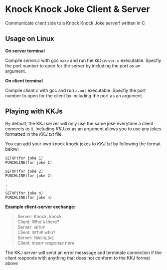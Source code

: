 # Knock Knock Joke Client & Server
Communicate client side to a Knock Knock Joke server! written in C

## Usage on Linux

**On server terminal**

Compile *server.c* with gcc `make` and run the `KKJserver.o` executable.
Specfiy the port number to open for the server by including the port as an argument.

**On client terminal**

Compile *client.c* with gcc and run `a.out` executable. 
Specfiy the port number to open for the client by including the port as an argument.

## Playing with KKJs

By default, the KKJ server will only use the same joke everytime a client connects to it. Including *KKJ.txt* as an argument allows you to use any jokes formatted in the *KKJ.txt* file.

You can add your own knock knock jokes to *KKJ.txt* by following the format below:

```
SETUP(for joke 1)
PUNCHLINE(for joke 1)

SETUP(for joke 2)
PUNCHLINE(for joke 2)
.
.
.
SETUP(for joke n)
PUNCHLINE(for joke n)
```

**Example client-server exchange:**
> Server: Knock, knock  
Client: Who's there?  
Server: `SETUP`  
Client: `SETUP` who?  
Server: `PUNCHLINE`  
Client: *insert response here*

The KKJ server will send an error messsage and terminate connection if the client responds with anything that does not conform to the KKJ format above


